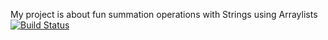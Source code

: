 My project is about fun summation operations with Strings using Arraylists 
[![Build Status](https://app.travis-ci.com/zyamur/myDemoApp.svg?token=NQXtPuV3JQyBet4ipjzf&branch=master)](https://app.travis-ci.com/zyamur/myDemoApp)
